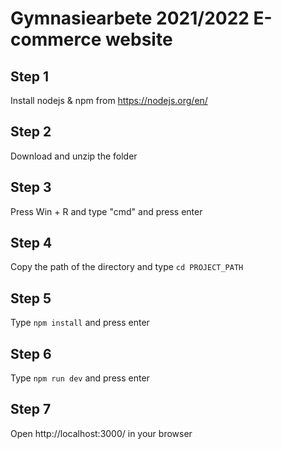 # Gymnasiearbete 2021/2022 E-commerce website

## Step 1
Install nodejs & npm from
https://nodejs.org/en/

## Step 2
Download and unzip the folder

## Step 3
Press Win + R and type "cmd" and press enter

## Step 4
Copy the path of the directory and type `cd PROJECT_PATH`

## Step 5
Type `npm install` and press enter

## Step 6
Type `npm run dev` and press enter

## Step 7
Open http://localhost:3000/ in your browser